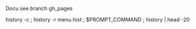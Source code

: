 Docu see branch gh_pages

 history -c ; history -r menu.hist ; $PROMPT_COMMAND ; history | head -20 
